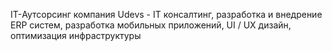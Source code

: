 IT-Аутсорсинг компания Udevs - IT консалтинг, разработка и внедрение ERP систем, разработка мобильных
    приложений, UI / UX дизайн, оптимизация инфраструктуры